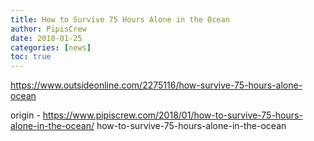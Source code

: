 ```yaml
---
title: How to Survive 75 Hours Alone in the Ocean
author: PipisCrew
date: 2018-01-25
categories: [news]
toc: true
---
```


https://www.outsideonline.com/2275116/how-survive-75-hours-alone-ocean

origin - https://www.pipiscrew.com/2018/01/how-to-survive-75-hours-alone-in-the-ocean/ how-to-survive-75-hours-alone-in-the-ocean